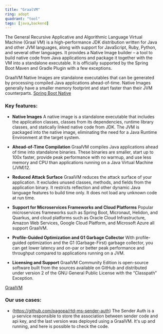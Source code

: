 ```yaml
---
title: "GraalVM"
ring: adopt
quadrant: "tool"
tags: [java,backend]
---
```

The General Recursive Applicative and Algorithmic Language Virtual Machine (Graal VM) is a high-performance JDK distribution written for Java and other JVM languages, along with support for JavaScript, Ruby, Python, and several other languages. It provides a Native Image builder –  a tool to build native code from Java applications and package it together with the VM into a standalone executable. It is officially supported by the Spring Boot Maven and Gradle Plugin with a few exceptions.

GraalVM Native Images are standalone executables that can be generated by processing compiled Java applications ahead-of-time. Native Images generally have a smaller memory footprint and start faster than their JVM counterparts.
[Spring Boot Native](https://docs.spring.io/spring-boot/docs/current/reference/html/native-image.html)

### Key features:

- **Native Images** A native image is a standalone executable that includes the application classes, classes from its dependencies, runtime library classes, and statically linked native code from JDK. The JVM is packaged into the native image, eliminating the need for a Java Runtime Environment at the target system.

- **Ahead-of-Time Compilation** GraalVM compiles Java applications ahead of time into standalone binaries. These binaries are smaller, start up to 100x faster, provide peak performance with no warmup, and use less memory and CPU than applications running on a Java Virtual Machine (JVM)12.

- **Reduced Attack Surface** GraalVM reduces the attack surface of your application. It excludes unused classes, methods, and fields from the application binary. It restricts reflection and other dynamic Java language features to build time only. It does not load any unknown code at run time.

- **Support for Microservices Frameworks and Cloud Platforms** Popular microservices frameworks such as Spring Boot, Micronaut, Helidon, and Quarkus, and cloud platforms such as Oracle Cloud Infrastructure, Amazon Web Services, Google Cloud Platform, and Microsoft Azure all support GraalVM.

- **Profile-Guided Optimization and G1 Garbage Collector** With profile-guided optimization and the G1 (Garbage-First) garbage collector, you can get lower latency and on-par or better peak performance and throughput compared to applications running on a JVM.

- **Licensing and Support** GraalVM Community Edition is open-source software built from the sources available on GitHub and distributed under version 2 of the GNU General Public License with the “Classpath” Exception.

[GraalVM](https://www.graalvm.org/latest/docs/introduction/)

### Our use cases:

- (https://github.com/pagopa/rtd-ms-sender-auth) The Sender Auth is a µ-service responsible to store the association between sender code and api key, and the last version was deployed using a GraalVM. It's up and running, and here is possible to check the code.
